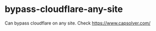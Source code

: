 # bypass-cloudflare-any-site
Can bypass cloudflare on any site. Check https://www.capsolver.com/ 











                                                                                                        